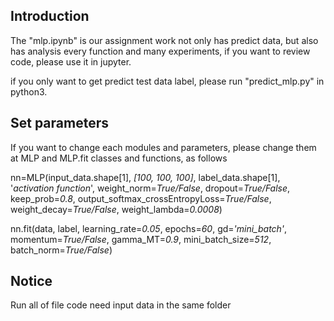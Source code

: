 ##  Introduction

The "mlp.ipynb" is our assignment work not only has predict data, but also has analysis every function and many experiments, if you want to review code, please use it in jupyter.

if you only want to get predict test data label, please run "predict_mlp.py" in python3.

## Set parameters

If you want to change each modules and parameters, please change them at MLP and MLP.fit classes and functions, as follows

nn=MLP(input_data.shape[1], *[100, 100, 100]*, label_data.shape[1], '*activation function*', weight_norm=*True/False*, dropout=*True/False*,  keep_prob=*0.8*, output_softmax_crossEntropyLoss=*True/False*, weight_decay=*True/False*, weight_lambda=*0.0008*)

nn.fit(data, label, learning_rate=*0.05*, epochs=*60*, gd=*'mini_batch'*, momentum=*True/False*, gamma_MT=*0.9*, mini_batch_size=*512*, batch_norm=*True/False*)

##  Notice

Run all of file code need input data in the same folder